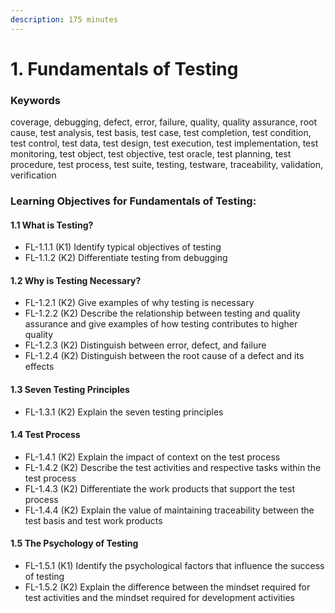 ```yaml
---
description: 175 minutes
---
```


# 1. Fundamentals of Testing

### Keywords 

coverage, debugging, defect, error, failure, quality, quality assurance, root cause, test analysis, test basis, test case, test completion, test condition, test control, test data, test design, test execution, test implementation, test monitoring, test object, test objective, test oracle, test planning, test procedure, test process, test suite, testing, testware, traceability, validation, verification 

### Learning Objectives for Fundamentals of Testing: 

#### 1.1 What is Testing? 

* FL-1.1.1 \(K1\) Identify typical objectives of testing 
* FL-1.1.2 \(K2\) Differentiate testing from debugging 

#### 1.2 Why is Testing Necessary? 

* FL-1.2.1 \(K2\) Give examples of why testing is necessary 
* FL-1.2.2 \(K2\) Describe the relationship between testing and quality assurance and give examples of how testing contributes to higher quality 
* FL-1.2.3 \(K2\) Distinguish between error, defect, and failure 
* FL-1.2.4 \(K2\) Distinguish between the root cause of a defect and its effects 

#### 1.3 Seven Testing Principles 

* FL-1.3.1 \(K2\) Explain the seven testing principles 

#### 1.4 Test Process 

* FL-1.4.1 \(K2\) Explain the impact of context on the test process 
* FL-1.4.2 \(K2\) Describe the test activities and respective tasks within the test process 
* FL-1.4.3 \(K2\) Differentiate the work products that support the test process 
* FL-1.4.4 \(K2\) Explain the value of maintaining traceability between the test basis and test work products 

#### 1.5 The Psychology of Testing 

* FL-1.5.1 \(K1\) Identify the psychological factors that influence the success of testing 
* FL-1.5.2 \(K2\) Explain the difference between the mindset required for test activities and the mindset required for development activities

